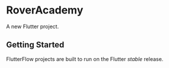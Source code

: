 # RoverAcademy

A new Flutter project.

## Getting Started

FlutterFlow projects are built to run on the Flutter _stable_ release.
